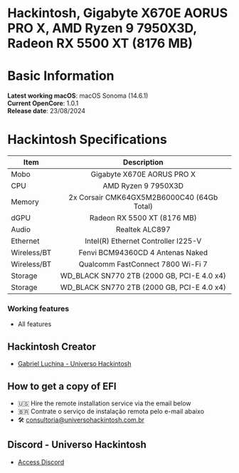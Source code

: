 # Hackintosh, Gigabyte X670E AORUS PRO X, AMD Ryzen 9 7950X3D, Radeon RX 5500 XT (8176 MB)

# Basic Information

**Latest working macOS**: macOS Sonoma (14.6.1)
<br>
**Current OpenCore**: 1.0.1
<br>
**Release date**: 23/08/2024

# Hackintosh Specifications
|Item|Description|
|-|:-------:|
|Mobo|Gigabyte X670E AORUS PRO X|
|CPU|AMD Ryzen 9 7950X3D|
|Memory|2x Corsair CMK64GX5M2B6000C40 (64Gb Total)|
|dGPU|Radeon RX 5500 XT (8176 MB)|
|Audio|Realtek ALC897|
|Ethernet|Intel(R) Ethernet Controller I225-V|
|Wireless/BT|Fenvi BCM94360CD 4 Antenas Naked|
|Wireless/BT|Qualcomm FastConnect 7800 Wi-Fi 7|
|Storage|WD_BLACK SN770 2TB (2000 GB, PCI-E 4.0 x4)|
|Storage|WD_BLACK SN770 2TB (2000 GB, PCI-E 4.0 x4)|

### Working features
- All features

## Hackintosh Creator
- [Gabriel Luchina - Universo Hackintosh](https://luchina.com.br)

## How to get a copy of EFI
- 🇺🇸 Hire the remote installation service via the email below
- 🇧🇷 Contrate o serviço de instalação remota pelo e-mail abaixo
- 🛠️ [consultoria@universohackintosh.com.br](mailto:consultoria@universohackintosh.com.br)

## Discord - Universo Hackintosh
- [Access Discord](https://discord.universohackintosh.com.br)
